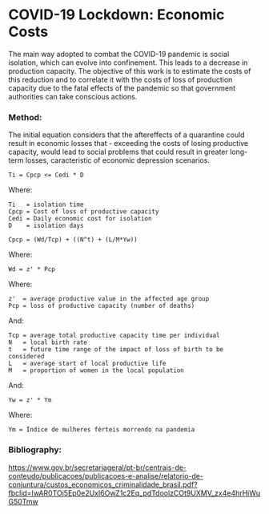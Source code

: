 # COVID-19 Lockdown: Economic Costs

The main way adopted to combat the COVID-19 pandemic is social isolation, which can evolve into confinement. This leads to a decrease in production capacity. The objective of this work is to estimate the costs of this reduction and to correlate it with the costs of loss of production capacity due to the fatal effects of the pandemic so that government authorities can take conscious actions. 

### Method:

The initial equation considers that the aftereffects of a quarantine could result in economic losses that - exceeding the costs of losing productive capacity, would lead to social problems that could result in greater long-term losses, caracteristic of economic depression scenarios.

```
Ti = Cpcp <= Cedi * D
```

Where:

```
Ti   = isolation time
Cpcp = Cost of loss of productive capacity
Cedi = Daily economic cost for isolation
D    = isolation days
```

```
Cpcp = (Wd/Tcp) + ((N^t) + (L/M*Yw))
```

Where:

```
Wd = z' * Pcp
```

Where:
```
z'  = average productive value in the affected age group
Pcp = loss of productive capacity (number of deaths)
```

And: 

```
Tcp = average total productive capacity time per individual
N   = local birth rate
t   = future time range of the impact of loss of birth to be considered
L   = average start of local productive life
M   = proportion of women in the local population
```
And: 

```
Yw = z' * Ym
```

Where: 

```
Ym = Índice de mulheres férteis morrendo na pandemia
```


### Bibliography:

https://www.gov.br/secretariageral/pt-br/centrais-de-conteudo/publicacoes/publicacoes-e-analise/relatorio-de-conjuntura/custos_economicos_criminalidade_brasil.pdf?fbclid=IwAR0TOj5Ep0e2UxI6OwZ1c2Eq_pdTdoolzCOt9UXMV_zx4e4hrHiWuG50Tmw
